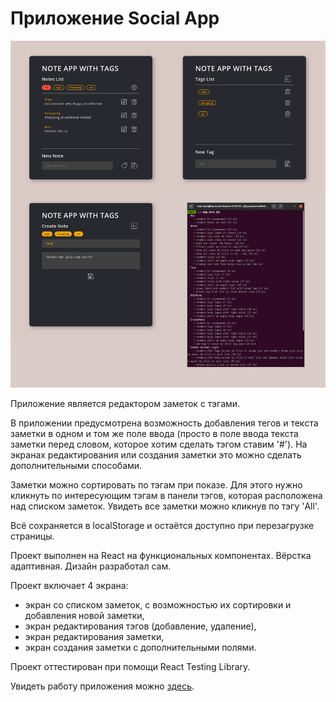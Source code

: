 # Приложение Social App

![Иллюстрация к проекту](https://github.com/teplospbru/test-task-4/blob/main/Note-app-with-tags.png)

Приложение является редактором заметок с тэгами. 

В приложении предусмотрена возможность добавления тегов и текста заметки в одном и том же поле ввода (просто в поле ввода текста заметки перед словом, которое хотим сделать тэгом ставим '#'). На экранах редактирования или создания заметки это можно сделать дополнительными способами. 

Заметки можно сортировать по тэгам при показе. Для этого нужно кликнуть по интересующим тэгам в панели тэгов, которая расположена над списком заметок. Увидеть все заметки можно кликнув по тэгу 'All'.

Всё сохраняется в localStorage и остаётся доступно при перезагрузке страницы.

Проект выполнен на React на функциональных компонентах. Вёрстка адаптивная. Дизайн разработал сам.

Проект включает 4 экрана:
+ экран со списком заметок, с возможностью их сортировки и добавления новой заметки, 
+ экран редактирования тэгов (добавление, удаление),
+ экран редактирования заметки,
+ экран создания заметки с дополнительными полями.

Проект оттестирован при помощи React Testing Library. 

Увидеть работу приложения можно [здесь](https://teplospbru.github.io/note-app-with-tags/).